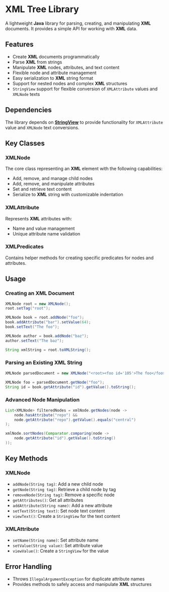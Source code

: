 # XML Tree Library

A lightweight **Java** library for parsing, creating, and manipulating **XML** documents. It provides a simple API for working with **XML** data.

## Features

- Create **XML** documents programmatically
- Parse **XML** from strings
- Manipulate **XML** nodes, attributes, and text content
- Flexible node and attribute management
- Easy serialization to **XML** string format
- Support for nested nodes and complex **XML** structures
- `StringView` support for flexible conversion of `XMLAttribute` values and `XMLNode` texts

## Dependencies

The library depends on **[StringView](https://github.com/kaba4cow/string-view)** to provide functionality for `XMLAttribute` value and `XMLNode` text conversions.

## Key Classes

### XMLNode

The core class representing an **XML** element with the following capabilities:
- Add, remove, and manage child nodes
- Add, remove, and manipulate attributes
- Set and retrieve text content
- Serialize to **XML** string with customizable indentation

### XMLAttribute

Represents **XML** attributes with:
- Name and value management
- Unique attribute name validation

### XMLPredicates

Contains helper methods for creating specific predicates for nodes and attributes.

## Usage

### Creating an **XML** Document

```java
XMLNode root = new XMLNode();
root.setTag("root");

XMLNode book = root.addNode("foo");
book.addAttribute("bar").setValue(64);
book.setText("The foo");

XMLNode author = book.addNode("baz");
author.setText("The baz");

String xmlString = root.toXMLString();
```

### Parsing an Existing **XML** String

```java
XMLNode parsedDocument = new XMLNode("<root><foo id='105'>The foo</foo></root>");

XMLNode foo = parsedDocument.getNode("foo");
String id = book.getAttribute("id").getValue().toString();
```

### Advanced Node Manipulation

```java
List<XMLNode> filteredNodes = xmlNode.getNodes(node -> 
    node.hasAttribute("repo") && 
    node.getAttribute("repo").getValue().equals("central")
);

xmlNode.sortNodes(Comparator.comparing(node -> 
    node.getAttribute("id").getValue().toString()
));
```

## Key Methods

### XMLNode

- `addNode(String tag)`: Add a new child node
- `getNode(String tag)`: Retrieve a child node by tag
- `removeNode(String tag)`: Remove a specific node
- `getAttributes()`: Get all attributes
- `addAttribute(String name)`: Add a new attribute
- `setText(String text)`: Set node text content
- `viewText()`: Create a `StringView` for the text content

### XMLAttribute

- `setName(String name)`: Set attribute name
- `setValue(String value)`: Set attribute value
- `viewValue()`: Create a `StringView` for the value


## Error Handling

- Throws `IllegalArgumentException` for duplicate attribute names
- Provides methods to safely access and manipulate **XML** structures